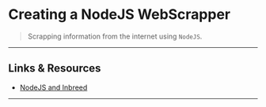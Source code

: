 
# Creating a NodeJS WebScrapper

> Scrapping information from the internet using `NodeJS`.

---

## Links & Resources

- [NodeJS and Inbreed](https://medium.com/free-code-camp/how-i-built-a-job-scraping-web-app-using-node-js-and-indreed-7fbba124bbdc)

---
